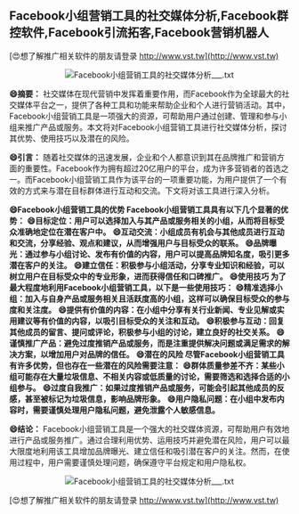## **Facebook小组营销工具的社交媒体分析,Facebook群控软件,Facebook引流拓客,Facebook营销机器人**

[😍想了解推广相关软件的朋友请登录 http://www.vst.tw](http://www.vst.tw)

 <center><img src="https://vst.tw/MP4/tuiguang/png/4.png" alt="Facebook小组营销工具的社交媒体分析___.txt"></center>

**😄摘要：**
社交媒体在现代营销中发挥着重要作用，而Facebook作为全球最大的社交媒体平台之一，提供了各种工具和功能来帮助企业和个人进行营销活动。其中，Facebook小组营销工具是一项强大的资源，可帮助用户通过创建、管理和参与小组来推广产品或服务。本文将对Facebook小组营销工具进行社交媒体分析，探讨其优势、使用技巧以及潜在的风险。

**😄引言：**
随着社交媒体的迅速发展，企业和个人都意识到其在品牌推广和营销方面的重要性。Facebook作为拥有超过20亿用户的平台，成为许多营销者的首选之一。而Facebook小组营销工具作为该平台的一项重要功能，为用户提供了一个有效的方式来与潜在目标群体进行互动和交流。下文将对该工具进行深入分析。

**😄Facebook小组营销工具的优势 Facebook小组营销工具具有以下几个显著的优势：**
**😄目标定位：用户可以选择加入与其产品或服务相关的小组，从而将目标受众准确地定位在潜在客户中。**
**😄互动交流：小组成员有机会与其他成员进行互动和交流，分享经验、观点和建议，从而增强用户与目标受众的联系。**
**😄品牌曝光：通过参与小组讨论、发布有价值的内容，用户可以提高品牌知名度，吸引更多潜在客户的关注。**
**😄建立信任：积极参与小组活动，分享专业知识和经验，可以树立用户在目标受众中的专业形象，进而获得信任和口碑推广。**
**😄使用技巧 为了最大程度地利用Facebook小组营销工具，以下是一些使用技巧：**
**😄精准选择小组：加入与自身产品或服务相关且活跃度高的小组，这样可以确保目标受众的参与度和关注度。**
**😄提供有价值的内容：在小组中分享有关行业新闻、专业见解或实用建议等有价值的内容，以吸引目标受众的关注和互动。**
**😄积极参与互动：回复其他成员的留言、提问或评论，积极参与小组的讨论，建立良好的社交关系。**
**😄谨慎推广产品：避免过度推销产品或服务，而是注重提供解决问题或满足需求的解决方案，以增加用户对品牌的信任。**
**😄潜在的风险 尽管Facebook小组营销工具有许多优势，但也存在一些潜在的风险需要注意：**
**😄群体质量参差不齐：某些小组可能存在大量垃圾信息、不相关内容或低质量的讨论，需要筛选和选择合适的小组参与。**
**😄过度自我推广：如果过度推销产品或服务，可能会引起其他成员的反感，甚至被标记为垃圾信息，影响品牌形象。**
**😄用户隐私问题：在小组中发布内容时，需要谨慎处理用户隐私问题，避免泄露个人敏感信息。**

**😄结论：**
Facebook小组营销工具是一个强大的社交媒体资源，可帮助用户有效地进行产品或服务推广。通过合理利用优势、运用技巧并避免潜在风险，用户可以最大限度地利用该工具增加品牌曝光、建立信任和吸引潜在客户的关注。然而，在使用过程中，用户需要谨慎处理问题，确保遵守平台规定和用户隐私权。

 <center><img src="https://vst.tw/MP4/tuiguang/png/1.png" alt="Facebook小组营销工具的社交媒体分析___.txt"></center>

[😍想了解推广相关软件的朋友请登录 http://www.vst.tw](http://www.vst.tw)



